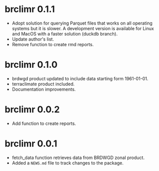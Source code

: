 # brclimr 0.1.1

* Adopt solution for querying Parquet files that works on all operating systems but it is slower. A development version is available for Linux and MacOS with a faster solution (duckdb branch).
* Update author's list.
* Remove function to create rmd reports.

# brclimr 0.1.0

* brdwgd product updated to include data starting form 1961-01-01.
* terraclimate product included.
* Documentation improvements.

# brclimr 0.0.2

* Add function to create reports.

# brclimr 0.0.1

* fetch_data function retrieves data from BRDWGD zonal product.
* Added a `NEWS.md` file to track changes to the package.
